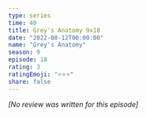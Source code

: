 ```yaml
---
type: series
time: 40
title: Grey's Anatomy 9x18
date: "2022-08-12T00:00:00"
name: "Grey's Anatomy"
season: 9
episode: 18
rating: 3
ratingEmoji: "⭐️⭐️⭐️"
share: false
---
```


*[No review was written for this episode]*